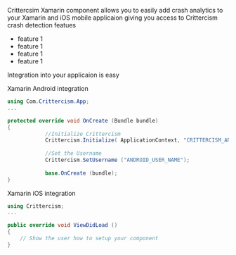 Crittercsim Xamarin component allows you to easily add crash analytics to your Xamarin and iOS mobile applicaion giving you access to Crittercism crash detection featues

- feature 1
- feature 1
- feature 1
- feature 1

Integration into your applicaion is easy


Xamarin Android integration

```csharp
using Com.Crittercism.App;
...

protected override void OnCreate (Bundle bundle)
{
			//Initialize Crittercism
			Crittercism.Initialize( ApplicationContext, "CRITTERCISM_ANDROID_APP_ID");
			
			//Set the Username
			Crittercism.SetUsername ("ANDROID_USER_NAME");
			
			base.OnCreate (bundle);
}
```


Xamarin iOS integration

```csharp
using Crittercism;
...

public override void ViewDidLoad ()
{
	// Show the user how to setup your component
}

```


